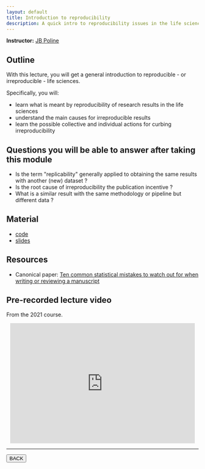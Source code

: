 ```yaml
---
layout: default
title: Introduction to reproducibility
description: A quick intro to reproducibility issues in the life sciences
---
```


**Instructor:** [JB Poline](https://www.mcgill.ca/neuro/jean-baptiste-poline-phd)

## Outline

With this lecture, you will get a general introduction to reproducible - or irreproducible - life sciences.

Specifically, you will:

-   learn what is meant by reproducibility of research results in the life sciences
-   understand the main causes for irreproducible results
-   learn the possible collective and individual actions for curbing irreproducibility

## Questions you will be able to answer after taking this module

-   Is the term "replicability" generally applied to obtaining the same results with another (new) dataset ?
-   Is the root cause of irreproducibility the publication incentive ?
-   What is a similar result with the same methodology or pipeline but different data ?

## Material

-   [code](https://github.com/neurodatascience/QLS-course-materials/tree/main/Lectures/2024/01_intro_to_reproducibility)
-   [slides](https://github.com/neurodatascience/QLS-course-materials/tree/main/Lectures/2024/01_intro_to_reproducibility/lecture)

## Resources

-   Canonical paper:
    [Ten common statistical mistakes to watch out for when writing or reviewing a manuscript](https://www.ncbi.nlm.nih.gov/pmc/articles/PMC6785265)

## Pre-recorded lecture video

From the 2021 course.

<div style="display: flex; justify-content: center; margin: 10px">

  <iframe
    width="560"
    height="315"
    src="https://www.youtube.com/embed/US80s7W4s6o?si=VMGZ6XKtPZYZRcqR"
    title="YouTube video player"
    frameborder="0"
    allow="accelerometer; autoplay; clipboard-write; encrypted-media; gyroscope; picture-in-picture; web-share" referrerpolicy="strict-origin-when-cross-origin"
    allowfullscreen>
  </iframe>

</div>

---

<a href="../latest.html"><button>BACK</button></a>
